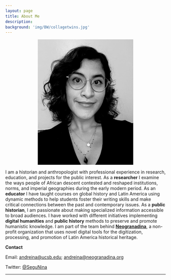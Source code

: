 ```yaml
---
layout: page
title: About Me
description:
background: 'img/BW/collagetwins.jpg'
---
```

<img src="/img/profile-new.jpg" style="display: block; width: 300px; margin-right: auto; margin-left: auto;" />

I am a historian and anthropologist with professional experience in research, education, and projects for the public interest. As a **researcher** I examine the ways people of African descent contested and reshaped institutions, norms, and imperial geographies during the early modern period. As an **educator** I have taught courses on global history and Latin America using dynamic methods to help students foster their writing skills and make critical connections between the past and contemporary issues. As a **public historian**, I am passionate about making specialized information accessible to broad audiences. I have worked with different initiatives implementing **digital humanities** and **public history** methods to preserve and promote humanistic knowledge. I am part of the team behind [**Neogranadina**](https://neogranadina.org/), a non-profit organization that uses novel digital tools for the digitization, processing, and promotion of Latin America historical heritage.

 **Contact**

Email: andreina@ucsb.edu; andreina@neogranadina.org

Twitter: [@SeguNina](https://twitter.com/Neogranadina_es)

---
